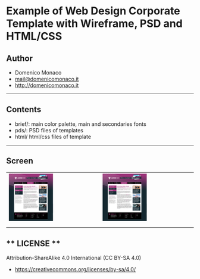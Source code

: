 # Example of Web Design Corporate Template with Wireframe, PSD and HTML/CSS

## **Author**
 * Domenico Monaco
 * mail@domenicomonaco.it
 * http://domenicomonaco.it
---
## **Contents**
 * brief/: main color palette, main and secondaries fonts
 * pds/: PSD files of templates
 * html/ html/css files of template
 
---
## **Screen**
| <img align="left" width="50%" src="https://github.com/domenicomonaco/example-psd-to-html-css-template/blob/master/_docs/screen/Solution_2.png?raw=true">  | <img align="left" width="50%" src="https://github.com/domenicomonaco/example-psd-to-html-css-template/blob/master/_docs/screen/Solution_2.png?raw=true">  |
|---|---|

 

---
 ## ** LICENSE **
Attribution-ShareAlike 4.0 International (CC BY-SA 4.0)
 * https://creativecommons.org/licenses/by-sa/4.0/